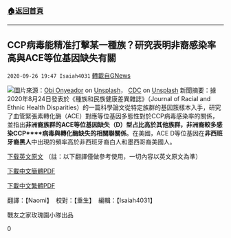 ###  [:house:返回首頁](https://github.com/ourhimalayas/txt)
---

## CCP病毒能精准打擊某一種族？研究表明非裔感染率高與ACE等位基因缺失有關
`2020-09-26 19:47 Isaiah4031` [轉載自GNews](https://gnews.org/zh-hant/384995/)

![]()![](https://s3.amazonaws.com/gnews-media-offload/wp-content/uploads/2020/09/24031241/20200908_Ethnic_Prevalence_photo169.png)圖片來源：[Obi Onyeador](https://unsplash.com/@thenewmalcolm?utm_source=unsplash&amp;utm_medium=referral&amp;utm_content=creditCopyText) on [Unsplash](https://unsplash.com/s/photos/african-american-coronavirus?utm_source=unsplash&amp;utm_medium=referral&amp;utm_content=creditCopyText)， [CDC](https://unsplash.com/@cdc?utm_source=unsplash&amp;utm_medium=referral&amp;utm_content=creditCopyText) on [Unsplash](https://unsplash.com/s/photos/virus?utm_source=unsplash&amp;utm_medium=referral&amp;utm_content=creditCopyText)
新聞摘要：據2020年8月24日發表於《種族和民族健康差異雜誌》（Journal of Racial and Ethnic Health Disparities）的一篇科學論文從特定族群的基因簇樣本入手，研究了血管緊張素轉化酶（ACE）對應等位基因多態性對於CCP病毒感染率的關係，並指出**非洲裔族群的****ACE****等位基因缺失（****D****）型占比****高於其他族群，非洲裔較多感染****CCP****病毒與轉化酶缺失的相關聯關係**。在美國，ACE D等位基因在**非西班牙裔黑人**中出現的頻率高於非西班牙裔白人和墨西哥裔美國人。

[下载英文原文](https://link.springer.com/content/pdf/10.1007/s40615-020-00853-0.pdf) （註：以下翻譯僅做參考使用，一切內容以英文原文為準）

[下載中文簡體PDF](https://gnews-media-offload.s3.amazonaws.com/wp-content/uploads/2020/09/24101813/20200908_Ethnic_Prevalence_SIM-v2.pdf)

[下載中文繁體PDF](https://gnews-media-offload.s3.amazonaws.com/wp-content/uploads/2020/09/24101754/20200908_Ethnic_Prevalence_TRAD-v2.pdf)

翻譯：【Naomi】  校對：【重生】  編輯：【Isaiah4031】

戰友之家玫瑰園小隊出品

0
